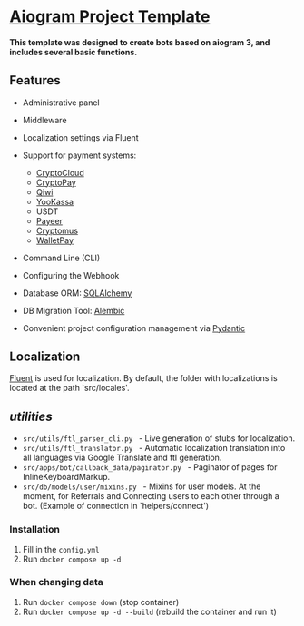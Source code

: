 # [Aiogram Project Template](https://github.com/taimast/AiogramTemplate)

#### This template was designed to create bots based on aiogram 3, and includes several basic functions.


## Features

- Administrative panel
- Middleware
- Localization settings via Fluent
- Support for payment systems:
  - [CryptoCloud](https://cryptocloud.plus/)
  - [CryptoPay](https://github.com/LulzLoL231/pyCryptoPayAPI)
  - [Qiwi](https://qiwi.com/p2p-admin/api/)
  - [YooKassa](https://yookassa.ru/developers/)
  - USDT
  - [Payeer](https://payeer.com/)
  - [Cryptomus](https://cryptomus.com/)
  - [WalletPay](https://pay.wallet.tg/)

- Command Line (CLI)
- Configuring the Webhook
- Database ORM: [SQLAlchemy](https://github.com/sqlalchemy/sqlalchemy)
- DB Migration Tool: [Alembic](https://github.com/sqlalchemy/alembic )
- Convenient project configuration management via [Pydantic](https://github.com/pydantic/pydantic )

## Localization

[Fluent](https://projectfluent.org/fluent/guide) is used for localization.
By default, the folder with localizations is located at the path `src/locales'.

## _utilities_
- `src/utils/ftl_parser_cli.py ` - Live generation of stubs for localization.
- `src/utils/ftl_translator.py ` - Automatic localization translation into all languages via Google Translate and ftl generation.
- `src/apps/bot/callback_data/paginator.py ` - Paginator of pages for InlineKeyboardMarkup.
- `src/db/models/user/mixins.py ` - Mixins for user models. At the moment, for Referrals and Connecting users to each other through a bot. (Example of connection in `helpers/connect')


### Installation

1. Fill in the `config.yml`
2. Run `docker compose up -d`

### When changing data

1. Run `docker compose down` (stop container)
2. Run `docker compose up -d --build` (rebuild the container and run it)
